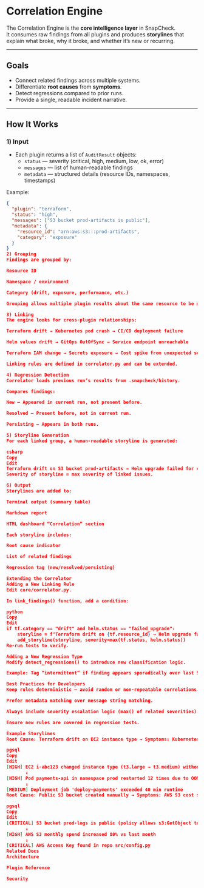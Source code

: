 # Correlation Engine

The Correlation Engine is the **core intelligence layer** in SnapCheck.  
It consumes raw findings from all plugins and produces **storylines** that explain what broke, why it broke, and whether it’s new or recurring.

---

## Goals

- Connect related findings across multiple systems.
- Differentiate **root causes** from **symptoms**.
- Detect regressions compared to prior runs.
- Provide a single, readable incident narrative.

---

## How It Works

### 1) Input
- Each plugin returns a list of `AuditResult` objects:
  - `status` — severity (critical, high, medium, low, ok, error)
  - `messages` — list of human-readable findings
  - `metadata` — structured details (resource IDs, namespaces, timestamps)

Example:
```json
{
  "plugin": "terraform",
  "status": "high",
  "messages": ["S3 bucket prod-artifacts is public"],
  "metadata": {
    "resource_id": "arn:aws:s3:::prod-artifacts",
    "category": "exposure"
  }
}
2) Grouping
Findings are grouped by:

Resource ID

Namespace / environment

Category (drift, exposure, performance, etc.)

Grouping allows multiple plugin results about the same resource to be merged.

3) Linking
The engine looks for cross-plugin relationships:

Terraform drift → Kubernetes pod crash → CI/CD deployment failure

Helm values drift → GitOps OutOfSync → Service endpoint unreachable

Terraform IAM change → Secrets exposure → Cost spike from unexpected service usage

Linking rules are defined in correlator.py and can be extended.

4) Regression Detection
Correlator loads previous run’s results from .snapcheck/history.

Compares findings:

New — Appeared in current run, not present before.

Resolved — Present before, not in current run.

Persisting — Appears in both runs.

5) Storyline Generation
For each linked group, a human-readable storyline is generated:

csharp
Copy
Edit
Terraform drift on S3 bucket prod-artifacts → Helm upgrade failed for chart static-site → CI job 'deploy' failed (artifact missing) → AWS S3 cost increased 45% this month
Severity of storyline = max severity of linked issues.

6) Output
Storylines are added to:

Terminal output (summary table)

Markdown report

HTML dashboard “Correlation” section

Each storyline includes:

Root cause indicator

List of related findings

Regression tag (new/resolved/persisting)

Extending the Correlator
Adding a New Linking Rule
Edit core/correlator.py.

In link_findings() function, add a condition:

python
Copy
Edit
if tf.category == "drift" and helm.status == "failed_upgrade":
    storyline = f"Terraform drift on {tf.resource_id} → Helm upgrade failed for {helm.release}"
    add_storyline(storyline, severity=max(tf.status, helm.status))
Re-run tests to verify.

Adding a New Regression Type
Modify detect_regressions() to introduce new classification logic.

Example: Tag “intermittent” if finding appears sporadically over last 5 runs.

Best Practices for Developers
Keep rules deterministic — avoid random or non-repeatable correlations.

Prefer metadata matching over message string matching.

Always include severity escalation logic (max() of related severities).

Ensure new rules are covered in regression tests.

Example Storylines
Root Cause: Terraform drift on EC2 instance type → Symptoms: Kubernetes pod OOMKilled, CI/CD deploy latency.

pgsql
Copy
Edit
[HIGH] EC2 i-abc123 changed instance type (t3.large → t3.medium) without Terraform apply
       ↓
[HIGH] Pod payments-api in namespace prod restarted 12 times due to OOMKilled
       ↓
[MEDIUM] Deployment job 'deploy-payments' exceeded 40 min runtime
Root Cause: Public S3 bucket created manually → Symptoms: AWS S3 cost spike, Secrets leak.

pgsql
Copy
Edit
[CRITICAL] S3 bucket prod-logs is public (policy allows s3:GetObject to *)
       ↓
[HIGH] AWS S3 monthly spend increased 80% vs last month
       ↓
[CRITICAL] AWS Access Key found in repo src/config.py
Related Docs
Architecture

Plugin Reference

Security